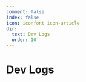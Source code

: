 ```yaml
---
comment: false
index: false
icon: iconfont icon-article
dir:
  text: Dev Logs
  order: 10
---
```


# Dev Logs

<Catalog />
